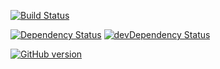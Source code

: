 [![Build Status](https://travis-ci.org/Meistercoach83/fussballfieber.svg?branch=master)](https://travis-ci.org/Meistercoach83/fussballfieber)

[![Dependency Status](https://david-dm.org/Meistercoach83/fussballfieber/status.svg)](https://david-dm.org/Meistercoach83/fussballfieber)
[![devDependency Status](https://david-dm.org/Meistercoach83/fussballfieber/dev-status.svg)](https://david-dm.org/Meistercoach83/fussballfieber)

[![GitHub version](https://badge.fury.io/gh/Meistercoach83%2Ffussballfieber.svg)](https://badge.fury.io/gh/Meistercoach83%2Ffussballfieber)
